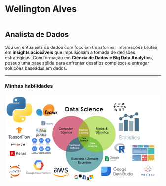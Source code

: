 # Wellington Alves

# <sub>Analista de Dados</sub>

Sou um entusiasta de dados com foco em transformar informações brutas em **insights acionáveis** que impulsionam a tomada de decisões estratégicas. Com formação em **Ciência de Dados e Big Data Analytics**, possuo uma base sólida para enfrentar desafios complexos e entregar soluções baseadas em dados.




                 





---
### Minhas habilidades

<p align="center">
  <img src="data_science_areas.png" >
</p>



















